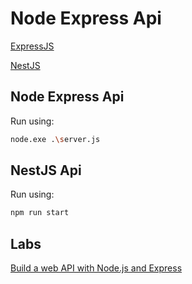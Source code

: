 # Node Express Api

[ExpressJS](https://expressjs.com/de/)

[NestJS](https://nestjs.com/)

## Node Express Api

Run using:

```bash
node.exe .\server.js
```

## NestJS Api

Run using:

```bash
npm run start
```

## Labs

[Build a web API with Node.js and Express](https://docs.microsoft.com/en-us/learn/modules/build-web-api-nodejs-express/)